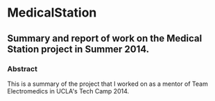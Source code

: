 MedicalStation
==============

Summary and report of work on the Medical Station project in Summer 2014.
--------------

### Abstract

This is a summary of the project that I worked on as a mentor of Team Electromedics in UCLA's Tech Camp 2014.

